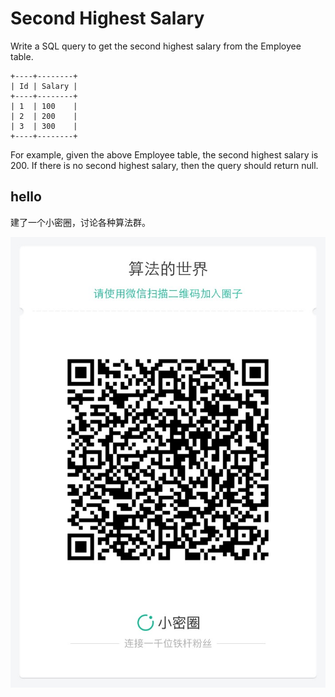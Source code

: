 # Second Highest Salary

Write a SQL query to get the second highest salary from the Employee table.  

```
+----+--------+
| Id | Salary |
+----+--------+
| 1  | 100    |
| 2  | 200    |
| 3  | 300    |
+----+--------+
```

For example, given the above Employee table, the second highest salary is 200. If there is no second highest salary, then the query should return null.  



## hello

建了一个小密圈，讨论各种算法群。  

![小密圈](../../suanfa_xiaomiquan.jpg)

